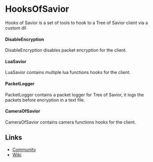 # HooksOfSavior
Hooks of Savior is a set of tools to hook to a Tree of Savior client via a custom dll

#### DisableEncryption
DisableEncryption disables packet encryption for the client.

#### LuaSavior
LuaSavior contains multiple lua functions hooks for the client.

#### PacketLogger
PacketLogger contains a packet logger for Tree of Savior, it logs the packets before encryption in a text file.

#### CameraOfSavior
CameraOfSavior contains camera functions hooks for the client.

## Links
* [Community](http://www.r1emu.net/index.php)
* [Wiki](http://wiki.r1emu.net/doku.php)
